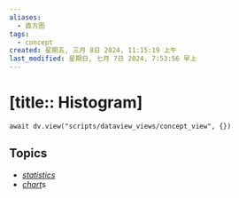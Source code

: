```yaml
---
aliases:
  - 直方图
tags:
  - concept
created: 星期五, 三月 8日 2024, 11:15:19 上午
last_modified: 星期日, 七月 7日 2024, 7:53:56 早上
---
```


# [title:: Histogram]

```dataviewjs
await dv.view("scripts/dataview_views/concept_view", {})
```

## Topics

- [_statistics_](_statistics_.md)
- [_chart_](_chart_.md)s
